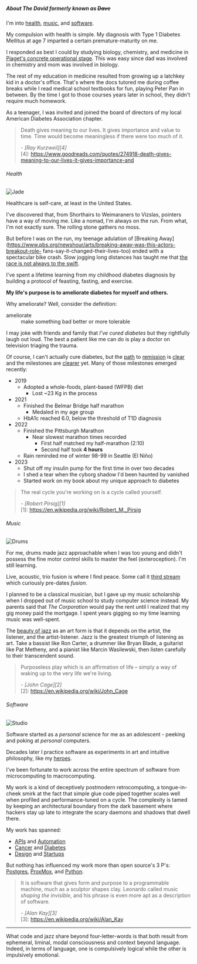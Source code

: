 ##### About The David formerly known as <s>Dave</s>

I'm into <a href="#health">health</a>, <a href="#music">music</a>, and <a href="#software">software</a>.

My compulsion with health is simple. My diagnosis with Type 1 Diabetes Mellitus at age 7 imparted a certain premature-maturity on me. 

I responded as best I could by studying biology, chemistry, and medicine in [Piaget's concrete operational stage](https://childandfamilyblog.com/piaget-stages-cognitive-development/?gclid=CjwKCAjwv-2pBhB-EiwAtsQZFNRPKXY6iKmVtRQzUxVcM7dZQEFPOMDHwB43F-Jg2y-d9Qkhhi0r2xoCszEQAvD_BwE). This was easy since dad was involved in chemistry and mom was involved in biology. 

The rest of my education in medicine resulted from growing up a latchkey kid in a doctor's office. That's where the docs tutored me during coffee breaks while I read medical school textbooks for fun, playing Peter Pan in between. By the time I got to those courses years later in school, they didn't require much homework.

As a teenager, I was invited and joined the board of directors of my local American Diabetes Association chapter.

> Death gives meaning to our lives. It gives importance and value to time. Time would become meaningless if there were too much of it. <footer>- <cite>[Ray Kurzweil][4]</cite></footer> 
[4]: https://www.goodreads.com/quotes/274918-death-gives-meaning-to-our-lives-it-gives-importance-and

###### <a name="health"></a>Health
<img class="icon-headshot" src="/images/jade.jpg" alt="Jade" title="Jade"></img> 

Healthcare is self-care, at least in the United States.

I've discovered that, from Shorthairs to Weimaraners to Vizslas, pointers have a way of moving me. Like a nomad, I'm always on the run. From what, I'm not exactly sure. The rolling stone gathers no moss.

But before I was on the run, my teenage adulation of [Breaking Away](https://www.pbs.org/newshour/arts/breaking-away-was-this-actors-breakout-role-
fans-say-it-changed-their-lives-too) ended with a spectacular bike
crash. Slow jogging long distances has taught me that [the race is not always to the swift](https://read.gov/aesop/025.html). 

I've spent a lifetime learning from my childhood diabetes diagnosis by building a protocol of feasting, fasting, and exercise.

**My life's purpose is to ameliorate diabetes for myself and others.** 

Why ameliorate? Well, consider the definition:

<dl>
<dt>ameliorate</dt>
<dd>make something bad better or more tolerable</dd>
</dl>

I may joke with friends and family that *I've cured diabetes* but they rightfully laugh out loud. The best a patient like me can do is play a doctor on television triaging the trauma. 

Of course, I can't actually cure diabetes, but the [path](https://dornsife.usc.edu/news/stories/a-diet-that-mimics-fasting-may-reverse-type-1-and-type-2-diabetes/#:~:text=Longo%20and%20his%20team%20also,could%20alleviate%20diabetes%20in%20humans.) to [remission](https://www.valterlongo.com/diabetes-obesity/) is [clear](https://www.ncbi.nlm.nih.gov/pmc/articles/PMC5357144/) and the milestones are [clearer](https://www.bbc.com/news/health-39070183) yet. Many of those milestones emerged recently:

* 2019
    * Adopted a whole-foods, plant-based (WFPB) diet 
        * Lost ~23 Kg in the process 
* 2021
    * Finished the Belmar Bridge half marathon 
        * Medaled in my age group
    * HbA1c reached 6.0, below the threshold of T1D diagnosis
* 2022
    * Finished the Pittsburgh Marathon
      * Near slowest marathon times recorded
        * First half matched my half-marathon (2:10)
        * Second half took **4 hours**
    * Rain reminded me of winter 98-99 in Seattle (El Niño)
* 2023
    * Shut off my insulin pump for the first time in over two decades
    * I shed a tear when the cyborg shadow I'd been haunted by vanished
    * Started work on my book about my unique approach to diabetes

> The real cycle you're working on is a cycle called yourself. <footer>- <cite>[Robert Pirsig][1]</cite></footer> 
[1]: https://en.wikipedia.org/wiki/Robert_M._Pirsig

###### <a name="music"></a>Music
<img class="icon-headshot" src="/images/tama.jpg" alt="Drums" title="Drums"></img>

For me, drums made jazz approachable when I was too young and didn't possess the fine motor control skills to master the feel (exteroception). I'm still learning. 

Live, acoustic, trio fusion is where I find peace. Some call it [third stream](https://en.wikipedia.org/wiki/Third_stream) which curiously pre-dates *fusion*. 

I planned to be a classical musician, but I gave up my music scholarship when I dropped out of music school to study computer
science instead. My parents said that *The Corporation* would pay the rent until I realized that my gig money paid the mortgage. I spent years gigging so my time learning music was well-spent.

The [beauty of jazz](https://thebaffler.com/salvos/jazz-is-freedom-grimstad) as an art form is that it depends on the artist, the listener, and the artist-listener. Jazz is the greatest triumph of listening as art. 
Take a bassist like Ron Carter, a drummer like Bryan Blade, a guitarist like Pat Metheny, and a pianist like Marcin Wasilewski, then listen carefully to their transcendent sound. 

> Purposeless play which is an affirmation of life – 
simply a way of waking up to the very life we're living. <footer>- <cite>[John Cage][2]</cite></footer>
[2]: https://en.wikipedia.org/wiki/John_Cage 

###### <a name="software"></a>Software
<img class="icon-headshot" src="/images/computer.jpg" alt="Studio" title="Studio"></img> 

Software started as a *personal* science for me as an adolescent - peeking and poking at *personal* computers. 

Decades later I practice software as experiments in art and intuitive philosophy, like my <a href="https://www.quantamagazine.org/computer-scientist-donald-knuth-cant-stop-telling-stories-20200416/">heroes</a>. 

I've been fortunate to work across the entire spectrum of software from microcomputing to macrocomputing. 

My work is a kind of deceptively postmodern retrocomputing, a tongue-in-cheek smirk at the fact that simple glue code piped together scales well when profiled and performance-tuned on a cycle. The complexity is tamed by keeping an architectural boundary from the dark basement where hackers stay up late to integrate the scary daemons and shadows that dwell there.

My work has spanned:

* [APIs](https://xmlrpc.sourceforge.net/documentation.pdf) and  [Automation](https://www.broadcom.com/products/mainframe/product-portfolio/automation-point)
* [Cancer](http://www.nomos.com/pdf/BN_MB_Corvus_MSF0003_R1_06142016.pdf) and [Diabetes](https://www.fastcompany.com/1279088/inside-maya-designs-innovation-boot-camps#:~:text=they%20craft%20glucose%20meters%20for%20diabetics) 
* [Design](https://www.fastcompany.com/1279088/inside-maya-designs-innovation-boot-camps) and [Startups](/cobind_retrospective.html) 

But nothing has influenced my work more than open source's 3 P's: <a href="https://en.wikipedia.org/wiki/Michael_Stonebraker">Postgres</a>, <a href="https://en.wikipedia.org/wiki/Proxmox_Virtual_Environment">ProxMox</a>, and <a href="https://en.wikipedia.org/wiki/Guido_van_Rossum">Python</a>.

> It is software that gives form and purpose to
a programmable machine, much as a sculptor shapes clay. Leonardo called music
*shaping the invisible*, and his phrase is even more apt as a description of
software. <footer>- <cite>[Alan Kay][3]</cite></footer>
[3]: https://en.wikipedia.org/wiki/Alan_Kay

___

What code and jazz share beyond four-letter-words is that both result from ephemeral, liminal, modal consciousness and context beyond language. Indeed, in terms of language, one is compulsively logical while the other is impulsively emotional. 
